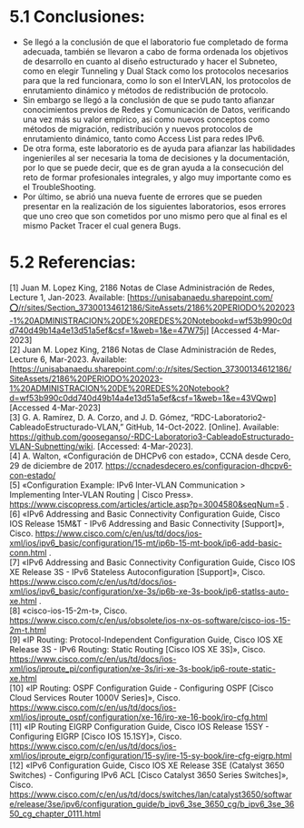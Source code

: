 # **5.1 Conclusiones:**
* Se llegó a la conclusión de que el laboratorio fue completado de forma adecuada, también se llevaron a cabo de forma ordenada los objetivos de desarrollo en cuanto al diseño estructurado y hacer el Subneteo, como en elegir Tunneling y Dual Stack como los protocolos necesarios para que la red funcionara, como lo son el InterVLAN, los protocolos de enrutamiento dinámico y métodos de redistribución de protocolo.
* Sin embargo se llegó a la conclusión de que se pudo tanto afianzar conocimientos previos de Redes y Comunicación de Datos, verificando una vez más su valor empírico, así como nuevos conceptos como métodos de migración, redistribución y nuevos protocolos de enrutamiento dinámico, tanto como Access List para redes IPv6.
* De otra forma, este laboratorio es de ayuda para afianzar las habilidades ingenieriles al ser necesaria la toma de decisiones y la documentación, por lo que se puede decir, que es de gran ayuda a la consecución del reto de formar profesionales integrales, y algo muy importante como es el TroubleShooting.
* Por último, se abrió una nueva fuente de errores que se pueden presentar en la realización de los siguientes laboratorios, esos errores que uno creo que son cometidos por uno mismo pero que al final es el mismo Packet Tracer el cual genera Bugs.
# **5.2 Referencias:**

[1] Juan M. Lopez King, 2186 Notas de Clase Administración de Redes, Lecture 1, Jan-2023. Available: [https://unisabanaedu.sharepoint.com/⭕/r/sites/Section_37300134612186/SiteAssets/2186%20PERIODO%202023-1%20ADMINISTRACION%20DE%20REDES%20Notebookd=wf53b990c0dd740d49b14a4e13d51a5ef&csf=1&web=1&e=47W75j] [Accessed 4-Mar-2023]
<br>
[2] Juan M. Lopez King, 2186 Notas de Clase Administración de Redes, Lecture 6, Mar-2023. Available: [https://unisabanaedu.sharepoint.com/:o:/r/sites/Section_37300134612186/SiteAssets/2186%20PERIODO%202023-1%20ADMINISTRACION%20DE%20REDES%20Notebook?d=wf53b990c0dd740d49b14a4e13d51a5ef&csf=1&web=1&e=43VQwp] [Accessed 4-Mar-2023]
<br>
[3] G. A. Ramírez, D. A. Corzo, and J. D. Gómez, “RDC-Laboratorio2-CableadoEstructurado-VLAN,” GitHub, 14-Oct-2022. [Online]. Available: https://github.com/gooseganso/-RDC-Laboratorio3-CableadoEstructurado-VLAN-Subnetting/wiki. [Accessed: 4-Mar-2023].
<br>
[4] A. Walton, «Configuración de DHCPv6 con estado», CCNA desde Cero, 29 de diciembre de 2017. https://ccnadesdecero.es/configuracion-dhcpv6-con-estado/ <br>
[5] «Configuration Example: IPv6 Inter-VLAN Communication > Implementing Inter-VLAN Routing | Cisco Press». https://www.ciscopress.com/articles/article.asp?p=3004580&seqNum=5 .<br>
[6] «IPv6 Addressing and Basic Connectivity Configuration Guide, Cisco IOS Release 15M&T - IPv6 Addressing and Basic Connectivity [Support]», Cisco. https://www.cisco.com/c/en/us/td/docs/ios-xml/ios/ipv6_basic/configuration/15-mt/ip6b-15-mt-book/ip6-add-basic-conn.html .<br>
[7] «IPv6 Addressing and Basic Connectivity Configuration Guide, Cisco IOS XE Release 3S - IPv6 Stateless Autoconfiguration [Support]», Cisco. https://www.cisco.com/c/en/us/td/docs/ios-xml/ios/ipv6_basic/configuration/xe-3s/ip6b-xe-3s-book/ip6-statlss-auto-xe.html .<br>
[8] «cisco-ios-15-2m-t», Cisco. https://www.cisco.com/c/en/us/obsolete/ios-nx-os-software/cisco-ios-15-2m-t.html <br>
[9] «IP Routing: Protocol-Independent Configuration Guide, Cisco IOS XE Release 3S - IPv6 Routing: Static Routing [Cisco IOS XE 3S]», Cisco. https://www.cisco.com/c/en/us/td/docs/ios-xml/ios/iproute_pi/configuration/xe-3s/iri-xe-3s-book/ip6-route-static-xe.html <br>
[10] «IP Routing: OSPF Configuration Guide - Configuring OSPF [Cisco Cloud Services Router 1000V Series]», Cisco. https://www.cisco.com/c/en/us/td/docs/ios-xml/ios/iproute_ospf/configuration/xe-16/iro-xe-16-book/iro-cfg.html <br>
[11] «IP Routing EIGRP Configuration Guide, Cisco IOS Release 15SY - Configuring EIGRP [Cisco IOS 15.1SY]», Cisco. https://www.cisco.com/c/en/us/td/docs/ios-xml/ios/iproute_eigrp/configuration/15-sy/ire-15-sy-book/ire-cfg-eigrp.html<br>
[12]
«IPv6 Configuration Guide, Cisco IOS XE Release 3SE (Catalyst 3650 Switches) - Configuring IPv6 ACL [Cisco Catalyst 3650 Series Switches]», Cisco. https://www.cisco.com/c/en/us/td/docs/switches/lan/catalyst3650/software/release/3se/ipv6/configuration_guide/b_ipv6_3se_3650_cg/b_ipv6_3se_3650_cg_chapter_0111.html
